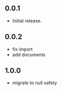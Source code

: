 ## 0.0.1

* Initial release.

## 0.0.2

* fix import
* add documents

## 1.0.0

* migrate to null safety
